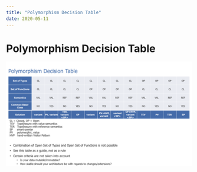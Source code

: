 ```yaml
---
title: "Polymorphism Decision Table"
date: 2020-05-11
---
```


# Polymorphism Decision Table
![Polymorphism Decision Table](/assets/PolymorphismDecisionTable.png)
